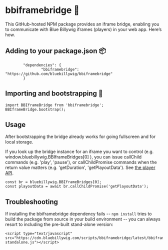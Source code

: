 # bbiframebridge 🌉

This GitHub-hosted NPM package provides an iframe bridge, enabling you to communicate with Blue Billywig iframes (players) in your web app. 
Here’s how.

## Adding to your package.json 📦
```
        "dependencies": {
                "bbiframebridge": "https://github.com/bluebillywig/bbiframebridge"
        }
```

## Importing and bootstrapping 🥾
```
import BBIframeBridge from 'bbiframebridge';
BBIframeBridge.bootstrap();
```

## Usage
After bootstrapping the bridge already works for going fullscreen and for local storage.  

If you look up the bridge instance for an iframe you want to control (e.g. window.bluebillywig.BBIframeBridges[0] ), you can issue callChild commands (e.g. 'play', 'pause'), or callChildPromise commands when the return value matters (e.g. 'getDuration', 'getPlayoutData'). See [the player API](https://support.bluebillywig.com/player-api/methods/).
```
const br = bluebillywig.BBIframeBridges[0];
const playoutData = await br.callChildPromise('getPlayoutData');
```

## Troubleshooting
If installing the bbiframebridge dependency fails -- ```npm install``` tries to build the package from source in your build environment -- you can always resort to including the pre-built stand-alone version:  
```
<script type="text/javascript" src="https://cdn.bluebillywig.com/scripts/bbiframebridge/latest/bbiframebridge-standalone.js"></script>
```

